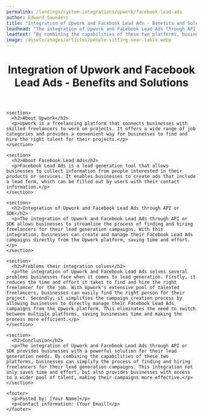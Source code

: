 ```yaml
---
permalink: /landings/system-integrations/upwork/facebook-lead-ads
author: Edward Saunders
title: "Integration of Upwork and Facebook Lead Ads - Benefits and Solutions"
leadhead: "The integration of Upwork and Facebook Lead Ads through API or SDK provides businesses with a powerful solution for their lead generation needs"
leadtext: "By combining the capabilities of these two platforms, businesses can simplify the process of finding and hiring freelancers for their lead generation campaigns. This integration not only saves time and effort, but also provides businesses with access to a wider pool of talent, making their campaigns more effective."
image: /assets/images/articles/people-sitting-near-table.webp
---
```

<div class="arttext">    <header>
      <h1>Integration of Upwork and Facebook Lead Ads - Benefits and Solutions</h1>
    </header>
    
    <section>
      <h2>About Upwork</h2>
      <p>Upwork is a freelancing platform that connects businesses with skilled freelancers to work on projects. It offers a wide range of job categories and provides a convenient way for businesses to find and hire the right talent for their projects.</p>
    </section>
    
    <section>
      <h2>About Facebook Lead Ads</h2>
      <p>Facebook Lead Ads is a lead generation tool that allows businesses to collect information from people interested in their products or services. It enables businesses to create ads that include a lead form, which can be filled out by users with their contact information.</p>
    </section>
    
    <section>
      <h2>Integration of Upwork and Facebook Lead Ads through API or SDK</h2>
      <p>The integration of Upwork and Facebook Lead Ads through API or SDK allows businesses to streamline the process of finding and hiring freelancers for their lead generation campaigns. With this integration, businesses can create and manage their Facebook Lead Ads campaigns directly from the Upwork platform, saving time and effort.</p>
    </section>
    
    <section>
      <h2>Problems their integration solves</h2>
      <p>The integration of Upwork and Facebook Lead Ads solves several problems businesses face when it comes to lead generation. Firstly, it reduces the time and effort it takes to find and hire the right freelancer for the job. With Upwork's extensive pool of talented freelancers, businesses can easily find the right person for their project. Secondly, it simplifies the campaign creation process by allowing businesses to directly manage their Facebook Lead Ads campaigns from the Upwork platform. This eliminates the need to switch between multiple platforms, saving businesses time and making the process more efficient.</p>
    </section>
    
    <section>
      <h2>Conclusion</h2>
      <p>The integration of Upwork and Facebook Lead Ads through API or SDK provides businesses with a powerful solution for their lead generation needs. By combining the capabilities of these two platforms, businesses can simplify the process of finding and hiring freelancers for their lead generation campaigns. This integration not only saves time and effort, but also provides businesses with access to a wider pool of talent, making their campaigns more effective.</p>
    </section>
    
    <footer>
      <p>Posted by: [Your Name]</p>
      <p>Contact information: [Your Email]</p>
    </footer>
</div>